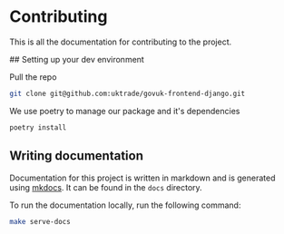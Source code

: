 # Contributing

This is all the documentation for contributing to the project.

## Setting up your dev environment

Pull the repo

```bash
git clone git@github.com:uktrade/govuk-frontend-django.git
```

We use poetry to manage our package and it's dependencies

```bash
poetry install
```

## Writing documentation

Documentation for this project is written in markdown and is generated using [mkdocs](https://www.mkdocs.org/). It can be found in the `docs` directory.

To run the documentation locally, run the following command:

```bash
make serve-docs
```
